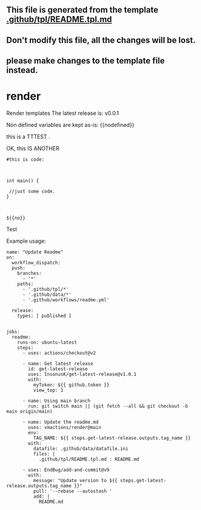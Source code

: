 ## This file is generated from the template [.github/tpl/README.tpl.md](.github/tpl/README.tpl.md)
## Don't modify this file, all the changes will be lost. 
## please make changes to the template file instead.


# render
Render templates The latest release is: v0.0.1

Non defined variables are kept as-is: {{nodefined}}

this is a TTTEST .

OK, this IS ANOTHER 

```
#this is code:



int main() {

 //just some code.
}



${{no}}
```

Test

Example usage:

```
name: "Update Readme"
on:
  workflow_dispatch:
  push:
    branches:
      - '*'
    paths:
      - '.github/tpl/*'
      - '.github/data/*'
      - '.github/workflows/readme.yml'

  release:
    types: [ published ]
    
    
jobs:
  readme:
    runs-on: ubuntu-latest
    steps:
      - uses: actions/checkout@v2

      - name: Get latest release
        id: get-latest-release
        uses: InsonusK/get-latest-release@v1.0.1
        with:
          myToken: ${{ github.token }}
          view_top: 1

      - name: Using main branch
        run: git switch main || (git fetch --all && git checkout -b main origin/main)

      - name: Update the readme.md
        uses: vmactions/render@main
        env:
          TAG_NAME: ${{ steps.get-latest-release.outputs.tag_name }}
        with:
          datafile: .github/data/datafile.ini
          files: |
            .github/tpl/README.tpl.md : README.md

      - uses: EndBug/add-and-commit@v9
        with:
          message: "Update version to ${{ steps.get-latest-release.outputs.tag_name }}"
          pull: '--rebase --autostash '
          add: |
            README.md



```


